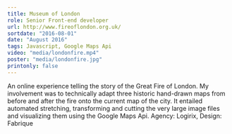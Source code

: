 ```yaml
---
title: Museum of London
role: Senior Front-end developer
url: http://www.fireoflondon.org.uk/
sortdate: "2016-08-01"
date: "August 2016"
tags: Javascript, Google Maps Api
video: "media/londonfire.mp4"
poster: "media/londonfire.jpg"
printonly: false
---
```

An online experience telling the story of the Great Fire of London. My involvement was to technically adapt three historic hand-drawn maps from before and after the fire onto the current map of the city.  It entailed automated stretching, transforming and cutting the very large image files and visualizing them using the Google Maps Api. Agency: Logirix, Design: Fabrique
